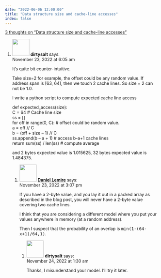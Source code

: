 ```yaml
---
date: "2022-06-06 12:00:00"
title: "Data structure size and cache-line accesses"
index: false
---
```


[3 thoughts on &ldquo;Data structure size and cache-line accesses&rdquo;](/lemire/blog/2022/06-06-data-structure-size-and-cache-line-accesses)

<ol class="comment-list">
<li id="comment-647713" class="comment even thread-even depth-1 parent">
<div class="comment-author vcard">
<img alt src="https://secure.gravatar.com/avatar/d02e5f67a43f9e3317e26caa1c443aa6?s=56&#038;d=mm&#038;r=g" srcset="https://secure.gravatar.com/avatar/d02e5f67a43f9e3317e26caa1c443aa6?s=112&#038;d=mm&#038;r=g 2x" class="avatar avatar-56 photo" height="56" width="56" decoding="async" /> <b class="fn">dirtysalt</b> <span class="says">says:</span> </div>
<div class="comment-metadata"><time datetime="2022-11-23T06:05:46+00:00">November 23, 2022 at 6:05 am</time></a> </div>
<div class="comment-content">
<p>It&rsquo;s quite bit counter-intuitive. </p>
<p>Take size=2 for example, the offset could be any random value. If address span is [63, 64], then we touch 2 cache lines. So size = 2 can not be 1.0.</p>
<p>I write a python script to compute expected cache line access</p>
<p>def expected_access(size):<br/>
C = 64 # Cache line size<br/>
ss = []<br/>
for off in range(0, C): # offset could be random value.<br/>
a = off // C<br/>
b = (off + size &#8211; 1) // C<br/>
ss.append(b &#8211; a + 1) # access b-a+1 cache lines<br/>
return sum(ss) / len(ss) # compute average </p>
<p>and 2 bytes expected value is 1.015625, 32 bytes expected value is 1.484375.</p>
</div>
<ol class="children">
<li id="comment-647756" class="comment byuser comment-author-lemire bypostauthor odd alt depth-2 parent">
<div class="comment-author vcard">
<img alt src="https://secure.gravatar.com/avatar/2ca999bef9535950f5b84281a4dab006?s=56&#038;d=mm&#038;r=g" srcset="https://secure.gravatar.com/avatar/2ca999bef9535950f5b84281a4dab006?s=112&#038;d=mm&#038;r=g 2x" class="avatar avatar-56 photo" height="56" width="56" decoding="async" /> <b class="fn"><a href="https://lemire.me/en/" class="url" rel="ugc">Daniel Lemire</a></b> <span class="says">says:</span> </div>
<div class="comment-metadata"><time datetime="2022-11-23T15:07:24+00:00">November 23, 2022 at 3:07 pm</time></a> </div>
<div class="comment-content">
<p>If you have a 2-byte value, and you lay it out in a packed array as described in the blog post, you will never have a 2-byte value covering two cache lines.</p>
<p>I think that you are considering a different model where you put your values anywhere in memory (at a random address).</p>
<p>Then I suspect that the probability of an overlap is <tt>min(1-(64-x+1)/64,1)</tt>.</p>
</div>
<ol class="children">
<li id="comment-647805" class="comment even depth-3">
<div class="comment-author vcard">
<img alt src="https://secure.gravatar.com/avatar/d02e5f67a43f9e3317e26caa1c443aa6?s=56&#038;d=mm&#038;r=g" srcset="https://secure.gravatar.com/avatar/d02e5f67a43f9e3317e26caa1c443aa6?s=112&#038;d=mm&#038;r=g 2x" class="avatar avatar-56 photo" height="56" width="56" loading="lazy" decoding="async" /> <b class="fn">dirtysalt</b> <span class="says">says:</span> </div>
<div class="comment-metadata"><time datetime="2022-11-24T01:30:47+00:00">November 24, 2022 at 1:30 am</time></a> </div>
<div class="comment-content">
<p>Thanks, I misunderstand your model. I&rsquo;ll try it later.</p>
</div>
</li>
</ol>
</li>
</ol>
</li>
</ol>
